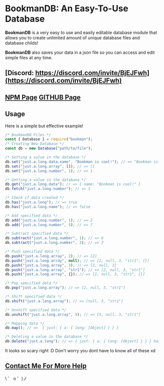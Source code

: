 # BookmanDB: An Easy-To-Use Database

<p><b>BookmanDB</b> is a very easy to use and easily editable database module that allows you to create unlimited amount of unique database files and database childs!</p>
<p><b>BookmanDB</b> also saves your data in a json file so you can access and edit simple files at any time.</p>

## <b>[Discord: https://discord.com/invite/BjEJFwh](https://discord.com/invite/BjEJFwh)</b>

## <b>[NPM Page](https://www.npmjs.com/package/bookman) [GITHUB Page](https://github.com/barbarbar338/bookman)</b>

## Usage

<p>Here is a simple but effective example!</p>

```js
/* BookmanDB Files */
const { Database } = require("bookman");
/* Creating New Database */
const db = new Database("path/to/file");

/* Setting a value in the database */
db.set("just.a.long.data.name", "Bookman is cool!"); // => "Bookman is cool!"
db.set("just.a.long.array", []); // => []
db.set("just.a.long.number", 1); // => 1

/* Getting a value in the database */
db.get("just.a.long.data"); // => { name: "Bookman is cool!" }
db.fetch("just.a.long.number"); // => 1

/* Check if data created */
db.has("just.a.long"); // => true
db.has("just.a.long.name"); // => false

/* Add specified data */
db.add("just.a.long.number", 1); // => 2
db.add("just.a.long.number", 5); // => 7

/* Subtract specified data */
db.subtract("just.a.long.number", 1); // => 6
db.subtract("just.a.long.number", 3); // => 3

/* Push specified data */
db.push("just.a.long.array", 2); // => [2]
db.push("just.a.long.array", null); // => [2, null, 3, "str1", {}]
db.push("just.a.long.array", 3); // => [2, null, 3]
db.push("just.a.long.array", "str1"); // => [2, null, 3, "str1"]
db.push("just.a.long.array", {}); // => [2, null, 3, "str1", {}]

/* Pop specified data */
db.pop("just.a.long.array"); // => [2, null, 3, "str1"]

/* Shift specified data */
db.shift("just.a.long.array"); // => [null, 3, "str1"]

/* Unshift specified data */
db.unshift("just.a.long.array", 5); // => [5, null, 3, "str1"]

/* Mapping data */
db.map(); // =>  { just: { a: { long: [Object] } } }

/* Deleting a value in the database */
db.delete("just.a.long"); // => { just: { a: { long: [Object] } } } has been deleted
```

<p>It looks so scary right :D Don't worry you dont have to know all of these xd</p>

## [Contact Me For More Help](https://www.is-my.fun/ulas)

\ ゜ o ゜)ノ
